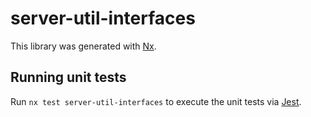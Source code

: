 # server-util-interfaces

This library was generated with [Nx](https://nx.dev).

## Running unit tests

Run `nx test server-util-interfaces` to execute the unit tests via [Jest](https://jestjs.io).
